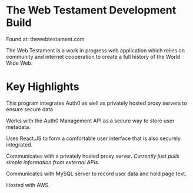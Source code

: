 # The Web Testament Development Build

Found at:
thewebtestament.com

The Web Testament is a work in progress web application which relies on community and internet cooperation to create a full history of the World Wide Web.

# Key Highlights

This program integrates Auth0 as well as privately hosted proxy servers to ensure secure data. 

Works with the Auth0 Management API as a secure way to store user metadata.

Uses React.JS to form a comfortable user interface that is also securely integrated.

Communicates with a privately hosted proxy server. *Currently just pulls simple information from external APIs.*

Communicates with MySQL server to record user data and hold page text.

Hosted with AWS.
